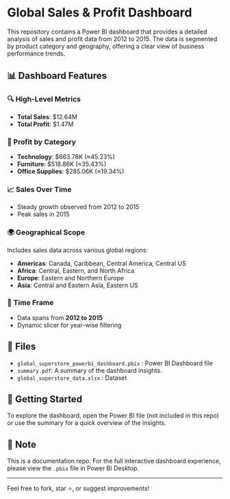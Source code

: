 # Global Sales & Profit Dashboard

This repository contains a Power BI dashboard that provides a detailed analysis of sales and profit data from 2012 to 2015. The data is segmented by product category and geography, offering a clear view of business performance trends.

## 📊 Dashboard Features

### 🔍 High-Level Metrics
- **Total Sales**: $12.64M
- **Total Profit**: $1.47M

### 📂 Profit by Category
- **Technology**: $663.78K (≈45.23%)
- **Furniture**: $518.86K (≈35.43%)
- **Office Supplies**: $285.06K (≈19.34%)

### 📈 Sales Over Time
- Steady growth observed from 2012 to 2015
- Peak sales in 2015

### 🌍 Geographical Scope
Includes sales data across various global regions:
- **Americas**: Canada, Caribbean, Central America, Central US
- **Africa**: Central, Eastern, and North Africa
- **Europe**: Eastern and Northern Europe
- **Asia**: Central and Eastern Asia, Eastern US

### 📅 Time Frame
- Data spans from **2012 to 2015**
- Dynamic slicer for year-wise filtering

## 📂 Files
- `global_superstore_powerbi_dashboard.pbix` : Power BI Dashboard file
- `summary.pdf`: A summary of the dashboard insights.
- `global_superstore_data.xlsx` : Dataset

## 🚀 Getting Started
To explore the dashboard, open the Power BI file (not included in this repo) or use the summary for a quick overview of the insights.

## 📌 Note
This is a documentation repo. For the full interactive dashboard experience, please view the `.pbix` file in Power BI Desktop.

---

Feel free to fork, star ⭐, or suggest improvements!

